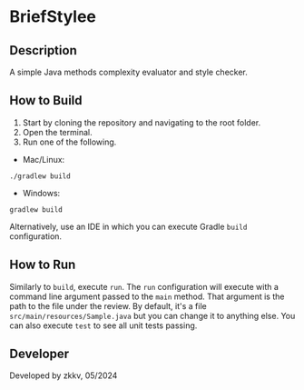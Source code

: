 # BriefStylee

## Description
A simple Java methods complexity evaluator and style checker.

## How to Build
1. Start by cloning the repository and navigating to the root folder.
2. Open the terminal.
3. Run one of the following.
- Mac/Linux:
```
./gradlew build
```
- Windows:
```
gradlew build
```
Alternatively, use an IDE in which you can execute Gradle `build` configuration.

## How to Run
Similarly to `build`, execute `run`. The `run` configuration will execute with a command line argument passed to the `main` method. That argument is the path to the file under the review. By default, it's a file `src/main/resources/Sample.java` but you can change it to anything else. You can also execute `test` to see all unit tests passing.

## Developer
Developed by zkkv, 05/2024

